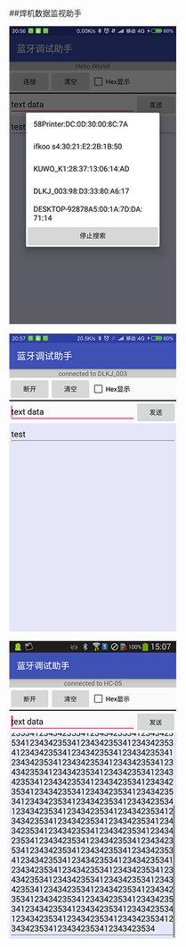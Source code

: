 ##焊机数据监视助手


![](screenshots/img1.png  "img1")

![](screenshots/img2.png  "img2")

![](screenshots/img3.png  "img3")

